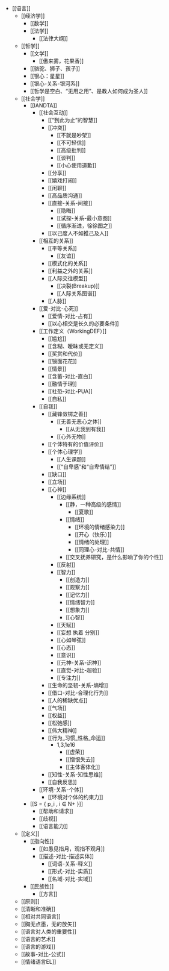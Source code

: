 - [[语言]]
	- [[经济学]]
		- [[数学]]
		- [[法学]]
			- [[法律大纲]]
	- [[哲学]]
		- [[文学]]
			- [[傲来雾，花果香]]
		- [[骆驼、狮子、孩子]]
		- [[银心：星星]]
		- [[银心-关系-银河系]]
		- [[哲学是空白、“无用之用”、是教人如何成为圣人]]
	- [[社会学]]
		- [[IANDTA]]
			- [[社会互动]]
				- [[“到此为止”的智慧]]
				- [[冲突]]
					- [[不就是吵架]]
					- [[不可轻信]]
					- [[高级批判]]
					- [[谈判]]
					- [[小心使用道歉]]
				- [[分享]]
				- [[嬉戏打闹]]
				- [[闲聊]]
				- [[高品质沟通]]
				- [[直接-关系-间接]]
					- [[隐晦]]
					- [[试探-关系-最小意图]]
					- [[循序渐进，徐徐图之]]
				- [[以己度人不如推己及人]]
			- [[相互的关系]]
				- [[平等关系]]
					- [[友谊]]
				- [[模式化的关系]]
				- [[利益之外的关系]]
				- [[人际交往模型]]
					- [[决裂(Breakup)]]
					- [[人际关系图谱]]
				- [[人脉]]
			- [[爱-对比-心死]]
				- [[爱情-对比-占有]]
				- [[以心相交是长久的必要条件]]
			- [[工作定义（WorkingDEF）]]
				- [[尴尬]]
				- [[含糊、暧昧或无定义]]
				- [[奖赏和代价]]
				- [[镜面花花]]
				- [[情景]]
				- [[含蓄-对比-直白]]
				- [[融情于理]]
				- [[社恐-对比-PUA]]
				- [[自私]]
			- [[自我]]
				- [[藏锋敛锷之善]]
					- [[无善无恶心之体]]
						- [[从无我到有我]]
					- [[心外无物]]
				- [[个体特有的价值评价]]
				- [[个体心理学]]
					- [[人生课题]]
					- [[“自卑感”和“自卑情结”]]
				- [[缺口]]
				- [[立场]]
				- [[心神]]
					- [[边缘系统]]
						- [[静，一种高级的感情]]
							- [[夏歌]]
						- [[情绪]]
							- [[环境的情绪感染力]]
							- [[开心（快乐）]]
							- [[情绪的处理]]
							- [[同理心-对比-共情]]
						- [[交叉抚养研究，是什么影响了你的个性]]
					- [[反射]]
					- [[智力]]
						- [[创造力]]
						- [[观察力]]
						- [[记忆力]]
						- [[情绪智力]]
						- [[想象力]]
						- [[心智]]
					- [[天赋]]
					- [[妄想 执着 分别]]
					- [[心如琴弦]]
					- [[心态]]
					- [[意识]]
					- [[元神-关系-识神]]
					- [[直觉-对比-超验]]
					- [[专注力]]
				- [[生命的坚韧-关系-熵增]]
				- [[借口-对比-合理化行为]]
				- [[人的稀缺优点]]
				- [[气场]]
				- [[权益]]
				- [[松弛感]]
				- [[伟大精神]]
				- [[行为_习惯_性格_命运]]
					- 1,3,1e16
						- [[虚荣]]
						- [[憎恨失去]]
						- [[主体客体化]]
				- [[知性-关系-知性思维]]
				- [[自我反思]]
			- [[环境-关系-个体]]
				- [[环境对个体的约束力]]
		- [[S = { p_i , i ∈ N+ }]]
			- [[帮助和请求]]
			- [[歧视]]
			- [[语言能力]]
	- [[定义]]
		- [[指向性]]
			- [[如愚见指月，观指不观月]]
			- [[描述-对比-描述实体]]
				- [[词语-关系-释义]]
				- [[形式-对比-实质]]
				- [[名域-对比-实域]]
		- [[民族性]]
			- [[方言]]
	- [[原则]]
	- [[清晰和准确]]
	- [[相对共同语言]]
	- [[胸无点墨，无的放矢]]
	- [[语言对人类的重要性]]
	- [[语言的艺术]]
	- [[语言的游戏]]
	- [[故事-对比-公式]]
	- [[情绪语言EL]]
